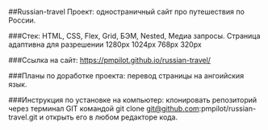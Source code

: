 ##Russian-travel
Проект: одностраничный сайт про путешествия по России.

###Стек: HTML, CSS, Flex, Grid, БЭМ, Nested, Медиа запросы. 
Страница адаптивна для разрешении 1280px 1024px 768px 320px

###Ссылка на сайт: 
https://pmpilot.github.io/russian-travel/

###Планы по доработке проекта:
перевод страницы на ангоийския язык.

###Инструкция по установке на компьютер:
клонировать репозиторий через терминал GIT командой git clone git@github.com:pmpilot/russian-travel.git и открыть его в любом редакторе кода.
